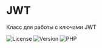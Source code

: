 # JWT
Класс для работы с ключами JWT

![License](https://img.shields.io/badge/license-MIT-brightgreen.svg)
![Version](https://img.shields.io/badge/version-v1.0.5-blue.svg)
![PHP](https://img.shields.io/badge/php-v5.5_--_v8-blueviolet.svg)
